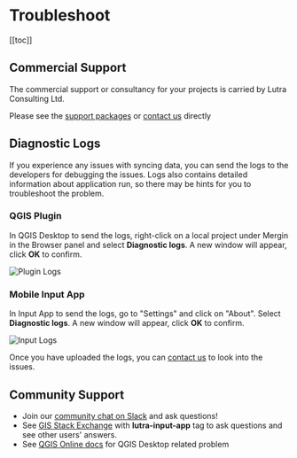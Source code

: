 # Troubleshoot

[[toc]]

## Commercial Support

The commercial support or consultancy for your projects is carried by Lutra Consulting Ltd.

<PublicImage src="logo_lutra.svg" />
    
Please see the [support packages](https://www.lutraconsulting.co.uk/support/) or [contact us](mailto:info@lutraconsulting.co.uk) directly

## Diagnostic Logs

If you experience any issues with syncing data, you can send the logs to the developers for debugging the issues. Logs also contains detailed information about application run, so there may be hints for you to troubleshoot the problem.

### QGIS Plugin 

In QGIS Desktop to send the logs, right-click on a local project under Mergin in the Browser panel and select **Diagnostic logs**. A new window will appear, click **OK** to confirm.

![Plugin Logs](./plugin-logs.png)

### Mobile Input App

In Input App to send the logs, go to "Settings" and click on "About". Select **Diagnostic logs**. A new window will appear, click **OK** to confirm.

![Input Logs](./input-logs.png)

Once you have uploaded the logs, you can [contact us](mailto:info@lutraconsulting.co.uk) to look into the issues.

## Community Support

 - Join our [community chat on Slack](https://merginmaps.com/community/join) and ask questions!
 - See [GIS Stack Exchange](https://gis.stackexchange.com/questions/tagged/lutra-input-app) with **lutra-input-app** tag to ask questions and see other users' answers.
 - See [QGIS Online docs](https://www.qgis.org/en/docs/index.html) for QGIS Desktop related problem
 
